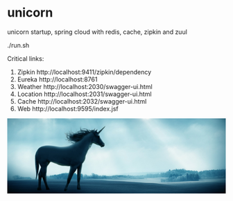 # unicorn

unicorn startup, spring cloud with redis, cache, zipkin and zuul

./run.sh

Critical links:

1. Zipkin http://localhost:9411/zipkin/dependency
2. Eureka http://localhost:8761
3. Weather http://localhost:2030/swagger-ui.html
4. Location http://localhost:2031/swagger-ui.html
5. Cache http://localhost:2032/swagger-ui.html
6. Web http://localhost:9595/index.jsf

![Image description](Unicorn.jpg)
